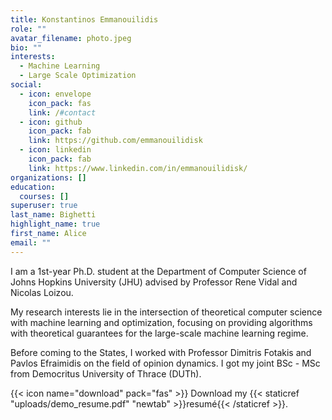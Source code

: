 ```yaml
---
title: Konstantinos Emmanouilidis
role: ""
avatar_filename: photo.jpeg
bio: ""
interests:
  - Machine Learning
  - Large Scale Optimization
social:
  - icon: envelope
    icon_pack: fas
    link: /#contact
  - icon: github
    icon_pack: fab
    link: https://github.com/emmanouilidisk
  - icon: linkedin
    icon_pack: fab
    link: https://www.linkedin.com/in/emmanouilidisk/
organizations: []
education:
  courses: []
superuser: true
last_name: Bighetti
highlight_name: true
first_name: Alice
email: ""
---
```

I am a 1st-year Ph.D. student at the Department of Computer Science of Johns Hopkins University (JHU) advised by Professor Rene Vidal and Nicolas Loizou. 

My research interests lie in the intersection of theoretical computer science with machine learning and optimization, focusing on providing algorithms with theoretical guarantees for the large-scale machine learning regime.

Before coming to the States, I worked with Professor Dimitris Fotakis and Pavlos Efraimidis on the field of opinion dynamics. I got my joint BSc - MSc from Democritus University of Thrace (DUTh).

{{< icon name="download" pack="fas" >}} Download my {{< staticref "uploads/demo_resume.pdf" "newtab" >}}resumé{{< /staticref >}}.